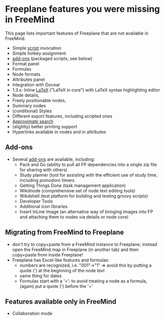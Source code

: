 # Freeplane features you were missing in FreeMind

This page lists important features of Freeplane that are not available in
FreeMind.

* Simple [script](/#/scripting/Scripting ':ignore') invocation
* Simple hotkey assignment
* [add-ons](../getting-started/Add-ons_(install).md) (packaged scripts, see below)
* Format panel
* Formulas
* Node formats
* Attributes panel
* Integration with Docear
* 1.3.x: Inline [LaTeX](/#/user-documentation/LaTeX_in_Freeplane ':ignore') ("LaTeX in core") with LaTeX syntax highlighting editor
* Node details, 
* Freely positionable nodes,
* Summary nodes
* (conditional) Styles
* Different export features, including scripted ones
* [Approximate search](Approximate_search.md)
* (slightly) better printing support
* Hyperlinks available in nodes and in attributes

## Add-ons

* Several [add-ons](/#/getting-started/Add-ons_(install) ':ignore') are available, including:
    * Pack and Go (ability to pull all FP dependencies into a single zip file for sharing with others)
    * Study planner (tool for assisting with the efficient use of study time, including pomodoro timers
    * Getting Things Done (task management application)
    * Wikdnode (comprehensive set of node text editing tools)
    * Wikdshell (test platform for building and testing groovy scripts)
    * Developer Tools
    * Additional icon libraries
    * Insert InLine Image (an alternative way of bringing images into FP and attaching them to nodes via details or node core)


## Migrating from FreeMind to Freeplane

* don't try to copy+paste from a FreeMind instance to Freeplane; instead open the FreeMind map in Freeplane (in another tab) and then copy+paste from inside Freeplane!
* Freeplane has Excel-like features and formulas:
    * numbers are recognized, i.e. "001"->"1" => avoid this by putting a quote (') at the beginning of the node text
    * same thing for dates
    * Formulas start with a '=': to avoid treating a node as a formula, (again) put a quote (') before the '='

## Features available only in FreeMind

* Collaboration mode

